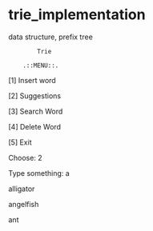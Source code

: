 # trie_implementation
data structure, prefix tree

            Trie

        .::MENU::.

 [1] Insert word
 
 [2] Suggestions
 
 [3] Search Word
 
 [4] Delete Word
 
 [5] Exit
 

 Choose: 2


 Type something: a

 alligator

 angelfish

 ant
